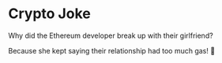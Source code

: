 # Crypto Joke

Why did the Ethereum developer break up with their girlfriend?

Because she kept saying their relationship had too much gas! 🚀